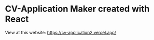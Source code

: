 # CV-Application Maker created with React 

View at this website: https://cv-application2.vercel.app/


